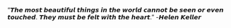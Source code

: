 
“𝙏𝙝𝙚 𝙢𝙤𝙨𝙩 𝙗𝙚𝙖𝙪𝙩𝙞𝙛𝙪𝙡 𝙩𝙝𝙞𝙣𝙜𝙨 𝙞𝙣 𝙩𝙝𝙚 𝙬𝙤𝙧𝙡𝙙 𝙘𝙖𝙣𝙣𝙤𝙩 𝙗𝙚 𝙨𝙚𝙚𝙣 𝙤𝙧 𝙚𝙫𝙚𝙣 𝙩𝙤𝙪𝙘𝙝𝙚𝙙.
𝙏𝙝𝙚𝙮 𝙢𝙪𝙨𝙩 𝙗𝙚 𝙛𝙚𝙡𝙩 𝙬𝙞𝙩𝙝 𝙩𝙝𝙚 𝙝𝙚𝙖𝙧𝙩.”
-𝙃𝙚𝙡𝙚𝙣 𝙆𝙚𝙡𝙡𝙚𝙧   
